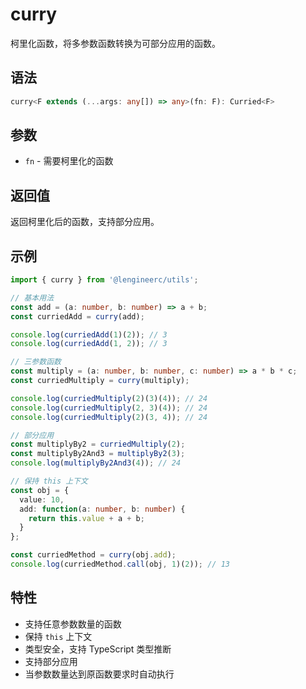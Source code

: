 # curry

柯里化函数，将多参数函数转换为可部分应用的函数。

## 语法

```typescript
curry<F extends (...args: any[]) => any>(fn: F): Curried<F>
```

## 参数

- `fn` - 需要柯里化的函数

## 返回值

返回柯里化后的函数，支持部分应用。

## 示例

```typescript
import { curry } from '@lengineerc/utils';

// 基本用法
const add = (a: number, b: number) => a + b;
const curriedAdd = curry(add);

console.log(curriedAdd(1)(2)); // 3
console.log(curriedAdd(1, 2)); // 3

// 三参数函数
const multiply = (a: number, b: number, c: number) => a * b * c;
const curriedMultiply = curry(multiply);

console.log(curriedMultiply(2)(3)(4)); // 24
console.log(curriedMultiply(2, 3)(4)); // 24
console.log(curriedMultiply(2)(3, 4)); // 24

// 部分应用
const multiplyBy2 = curriedMultiply(2);
const multiplyBy2And3 = multiplyBy2(3);
console.log(multiplyBy2And3(4)); // 24

// 保持 this 上下文
const obj = {
  value: 10,
  add: function(a: number, b: number) {
    return this.value + a + b;
  }
};

const curriedMethod = curry(obj.add);
console.log(curriedMethod.call(obj, 1)(2)); // 13
```

## 特性

- 支持任意参数数量的函数
- 保持 `this` 上下文
- 类型安全，支持 TypeScript 类型推断
- 支持部分应用
- 当参数数量达到原函数要求时自动执行
